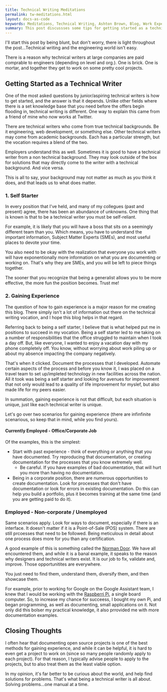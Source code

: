 ```yaml
---
title: Technical Writing Meditations
permalink: tw-meditations.html
layout: docs-as-code
keywords: Meditations, Technical Writing, Ashton Brown, Blog, Work Experience, Resume, Editing
summary: This post discussses some tips for getting started as a technical writer
---
```


I'll start this post by being blunt, but don't worry, there is light throughout the post...Technical writing and the engineering world isn't easy. 

There is a reason why technical writers at large companies are paid comprable to engineers (depending on level and org.). One is brick. One is mortar, and together they get to work on some pretty cool projects.

## Getting Started as a Technical Writer

One of the most asked questions by junior/aspiring technical writers is how to get started, and the answer is that it depends. Unlike other fields where there is a set knowledge base that you need before the offers begin flooding in, technical writing is different. One way to explain this came from a friend of mine who now works at Twitter. 

There are technical writers who come from true technical backgrounds. Be it engineering, web development, or something else. Other technical writers may come from academic backgrounds. Each has a particular strength, but the vocation requires a blend of the two. 

Employers understand this as well. Sometimes it is good to have a technical writer from a non technical background. They may look outside of the box for solutions that may directly come to the writer with a technical background. And vice versa.

This is all to say, your background may not matter as much as you think it does, and that leads us to what does matter.

### 1. Self Starter

In every position that I've held, and many of my collegues (past and present) agree, there has been an abundance of unknowns. One thing that is known is that to be a technical writer you must be self-reliant. 

For example, it is likely that you will have a boss that sits on a seemingly different team than you. Which means, you have to understand the important information, Subject Matter Experts (SMEs), and most useful places to devote your time.

You also need to be okay with the realization that everyone you work with will have exponentionally more information on what you are documenting or working on. That's why they are SMEs, and you will be left to piece things together.

The sooner that you recognize that being a generalist allows you to be more effective, the more fun the position becomes. Trust me!

### 2. Gaining Experience

The question of how to gain experience is a major reason for me creating this blog. There simply isn't a lot of information out there on the technical writing vocation, and I hope this blog helps in that regard.

Referring back to being a self starter, I believe that is what helped put me in positions to succeed in my vocation. Being a self starter led to me taking on a number of responsibilities that the office struggled to maintain when I took a day off. But, like everyone, I wanted to enjoy a vacation day with my phone completely off. You know, without worrying about work piling up or about my absence impacting the company negatively.

That's when it clicked. Document the processes that I developed. Automate certain aspects of the process and before you know it, I was placed on a travel team to set up/impleted technology in new facilities across the nation. All it took was being a self starter and looking for avenues for improvement that not only would lead to a quality of life improvement for myslef, but also made life for my peers easier.

In summation, gaining experience is not that difficult, but each situation is unique, just like each technical writer is unique.

Let's go over two scenarios for gaining experience (there are infinfinite scenarious, so keep that in mind, while you find yours).

#### Currently Employed - Office/Corporate Job

Of the examples, this is the simplest:

* Start with past experience - think of everything or anything that you have documented. Try reproducing that documentation, or creating documentation for the processes that you know extremely well.
  * Be careful. If you have examples of bad documentation, that will hurt you more than having no documentation.
* Being in a corporate position, there are numerous opportunities to create documentation. Look for processes that don't have documentation or look for errors in existing documentation. Do this can help you build a portfolio, plus it becomes training at the same time (and you are getting paid to do it).

### Employed - Non-corporate / Unemployed

Same scenarios apply. Look for ways to document, especially if there is an interface. It doesn't matter if it is a Point-of-Sale (POS) system. There are still prcoesses that need to be followed. Being meticulous in detail about one process does more for you than any certification.

A good example of this is something called the [Norman Door](https://99percentinvisible.org/article/norman-doors-dont-know-whether-push-pull-blame-design/). We have all encountered them, and while it is a banal example, it speaks to the reason why designers and technical writers exist. It is our job to fix, validate and, improve. Those opportunitites are everywhere.

You just need to find them, understand them, diversify them, and then showcase them.

For example, prior to working for Google on the Google Assistant team, I knew that I would be working with the [Raspberri Pi](), a single board computer. So, to increase my chance for succeess, I bought my own Pi, and began programming, as well as documenting, small applications on it. Not only did this bolser my practical knowledge, it also prrovided me with more documentation examples.

## Closing Thoughts

I often hear that documenting open source projects is one of the best methods for gaining experience, and while it can be helpful, it is hard to even get a project to work on (since so many people randomly apply to each project). For that reason, I typically advise people to apply to the projects, but to also treat them as the least viable option.

In my opinion, it's far better to be curious about the world, and help find solutions for problems. That's what being a technical writer is all about. Solving problems...one manual at a time.